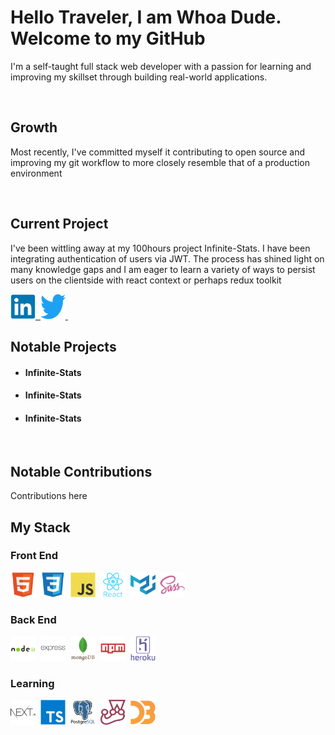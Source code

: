 <link rel="stylesheet" href="https://cdn.jsdelivr.net/gh/devicons/devicon@latest/devicon.min.css">
<h1>Hello Traveler, I am Whoa Dude. Welcome to my GitHub</h1>
<p>I'm a self-taught full stack web developer with a passion for learning and improving my skillset through building real-world applications.</p>
<br />
<h2>Growth</h2>
<p>Most recently, I've committed myself it contributing to open source and improving my git workflow to more closely resemble that of a production environment</p>
<br />
<h2>Current Project</h2>
<p>I've been wittling away at my 100hours project Infinite-Stats. I have been integrating authentication of users via JWT. The process has shined light on many knowledge gaps and I am eager to learn a variety of ways to persist users on the clientside with react context or perhaps redux toolkit</p>

<a href='https://www.linkedin.com/'>  <img src="https://github.com/devicons/devicon/blob/master/icons/linkedin/linkedin-original.svg" title="LinkedIn" alt="LinkedIn" width="40" height="40"/>&nbsp;
</a>
<a href='https://twitter.com/Castle32554290'>  <img src="https://github.com/devicons/devicon/blob/master/icons/twitter/twitter-original.svg" title="Twitter" alt="Twitter" width="40" height="40"/>&nbsp;
</a>
<br />
<h2>Notable Projects</h2>
<div>
  <ul style={ listStyle: 'none'}>
    <li>
      <h4>Infinite-Stats</h4>
    </li>
    <li>
      <h4>Infinite-Stats</h4>
    </li>
    <li>
      <h4>Infinite-Stats</h4>
    </li>
  </ul>
</div>
<br />
<h2>Notable Contributions</h2>
<div>Contributions here</div>
<!---
castle88/castle88 is a ✨ special ✨ repository because its `README.md` (this file) appears on your GitHub profile.
You can click the Preview link to take a look at your changes.
--->
<div>
  <h2>My Stack</h2>
  <h3>Front End</h3>
  <img src="https://github.com/devicons/devicon/blob/master/icons/html5/html5-original.svg" title="HTML5" alt="HTML" width="40" height="40"/>&nbsp;
  <img src="https://github.com/devicons/devicon/blob/master/icons/css3/css3-original.svg"  title="CSS3" alt="CSS" width="40" height="40"/>&nbsp;
  <img src="https://github.com/devicons/devicon/blob/master/icons/javascript/javascript-original.svg" title="JavaScript" alt="JavaScript" width="40" height="40"/>&nbsp;
  <img src="https://github.com/devicons/devicon/blob/master/icons/react/react-original-wordmark.svg" title="React" alt="React" width="40" height="40"/>&nbsp;
  <img src="https://github.com/devicons/devicon/blob/master/icons/materialui/materialui-original.svg" title="Material UI" alt="Material UI" width="40" height="40"/>&nbsp;
    <img src="https://github.com/devicons/devicon/blob/master/icons/sass/sass-original.svg"  title="SASS" alt="SASS" width="40" height="40"/>&nbsp;
  <h3>Back End</h3>
  <img src="https://github.com/devicons/devicon/blob/master/icons/nodejs/nodejs-original-wordmark.svg" title="NodeJS" alt="NodeJS" width="40" height="40"/>&nbsp;
    <img src="https://github.com/devicons/devicon/blob/master/icons/express/express-original-wordmark.svg" title="Express" alt="express" width="40" height="40"/>&nbsp;
      <img src="https://github.com/devicons/devicon/blob/master/icons/mongodb/mongodb-original-wordmark.svg" title="MongoDB"  alt="MongoDB" width="40" height="40"/>&nbsp; 
      <img src="https://github.com/devicons/devicon/blob/master/icons/npm/npm-original-wordmark.svg" title="NPM"  alt="NPM" width="40" height="40"/>&nbsp; 
      <img src="https://github.com/devicons/devicon/blob/master/icons/heroku/heroku-original-wordmark.svg" title="Heroku"  alt="Heroku" width="40" height="40"/>&nbsp; 

  <h3>Learning</h3>
    <img src="https://github.com/devicons/devicon/blob/master/icons/nextjs/nextjs-original-wordmark.svg" title="NextJS"  alt="NextJS" width="40" height="40"/>&nbsp;
  <img src="https://github.com/devicons/devicon/blob/master/icons/typescript/typescript-original.svg" title="TypeScript"  alt="TypeScript" width="40" height="40"/>&nbsp;
      <img src="https://github.com/devicons/devicon/blob/master/icons/postgresql/postgresql-original-wordmark.svg" title="PostgreSql"  alt="PostgreSql" width="40" height="40"/>&nbsp; 
<img src="https://github.com/devicons/devicon/blob/master/icons/jest/jest-plain.svg" title="Jest"  alt="Jest" width="40" height="40"/>&nbsp; 
  <img src="https://github.com/devicons/devicon/blob/master/icons/d3js/d3js-plain.svg" title="D3"  alt="D3" width="40" height="40"/>&nbsp; 

</div>
